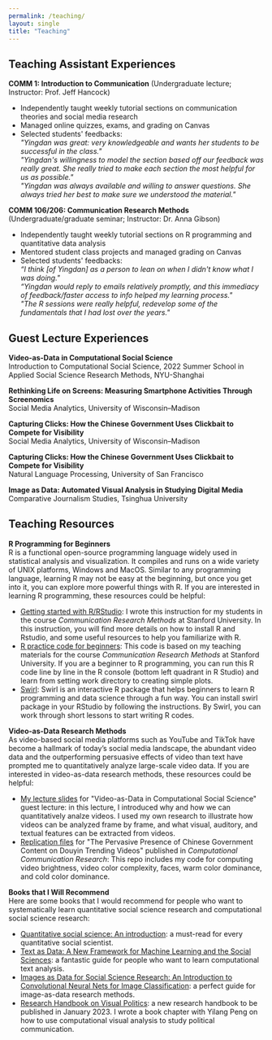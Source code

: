 ```yaml
---
permalink: /teaching/
layout: single
title: "Teaching"
---
```


## Teaching Assistant Experiences

**COMM 1: Introduction to Communication** (Undergraduate lecture; Instructor: Prof. Jeff Hancock)
- Independently taught weekly tutorial sections on communication theories and social media research
- Managed online quizzes, exams, and grading on Canvas
- Selected students' feedbacks:<br />
_"Yingdan was great: very knowledgeable and wants her students to be successful in the class."_<br />
_"Yingdan's willingness to model the section based off our feedback was really great. She really tried to make each section the most helpful for us as possible."_<br />
_"Yingdan was always available and willing to answer questions. She always tried her best to make sure we understood the material."_

**COMM 106/206: Communication Research Methods** (Undergraduate/graduate seminar; Instructor: Dr. Anna Gibson)
- Independently taught weekly tutorial sections on R programming and quantitative data analysis
- Mentored student class projects and managed grading on Canvas
- Selected students' feedbacks:<br />
_“I think [of Yingdan] as a person to lean on when I didn't know what I was doing."_<br />
_“Yingdan would reply to emails relatively promptly, and this immediacy of feedback/faster access to info helped my learning process."_<br />
_"The R sessions were really helpful, redevelop some of the fundamentals that I had lost over the years."_


## Guest Lecture Experiences
**Video-as-Data in Computational Social Science**<br />
Introduction to Computational Social Science, 2022 Summer School in Applied Social Science Research Methods, NYU-Shanghai

**Rethinking Life on Screens: Measuring Smartphone Activities Through Screenomics**<br />
Social Media Analytics, University of Wisconsin–Madison

**Capturing Clicks: How the Chinese Government Uses Clickbait to Compete for Visibility**<br />
Social Media Analytics, University of Wisconsin–Madison

**Capturing Clicks: How the Chinese Government Uses Clickbait to Compete for Visibility**<br />
Natural Language Processing, University of San Francisco

**Image as Data: Automated Visual Analysis in Studying Digital Media**<br />
Comparative Journalism Studies, Tsinghua University


## Teaching Resources
**R Programming for Beginners** <br />
R is a functional open-source programming language widely used in statistical analysis and visualization. It compiles and runs on a wide variety of UNIX platforms, Windows and MacOS. Similar to any programming language, learning R may not be easy at the beginning, but once you get into it, you can explore more powerful things with R. If you are interested in learning R programming, these resources could be helpful:

- [Getting started with R/RStudio](/teaching/GetStartedWithR.pdf): I wrote this instruction for my students in the course _Communication Research Methods_ at Stanford University. In this instruction, you will find more details on how to install R and Rstudio, and some useful resources to help you familiarize with R.
- [R practice code for beginners](https://github.com/yingdanlu/yingdanlu/tree/master/teaching/rbeginners): This code is based on my teaching materials for the course _Communication Research Methods_ at Stanford University. If you are a beginner to R programming, you can run this R code line by line in the R console (bottom left quadrant in R Studio) and learn from setting work directory to creating simple plots.
- [Swirl](https://swirlstats.com/students.html): Swirl is an interactive R package that helps beginners to learn R programming and data science through a fun way. You can install swirl package in your RStudio by following the instructions. By Swirl, you can work through short lessons to start writing R codes.

**Video-as-Data Research Methods** <br /> 
As video-based social media platforms such as YouTube and TikTok have become a hallmark of today’s social media landscape, the abundant video data and the outperforming persuasive effects of video than text have prompted me to quantitatively analyze large-scale video data. If you are interested in video-as-data research methods, these resources could be helpful:

- [My lecture slides](/teaching/video_as_data.pdf) for "Video-as-Data in Computational Social Science" guest lecture: in this lecture, I introduced why and how we can quantitatively analze videos. I used my own research to illustrate how videos can be analyzed frame by frame, and what visual, auditory, and textual features can be extracted from videos. <br /> 
- [Replication files](https://github.com/yingdanlu/Douyin_CCR) for "The Pervasive Presence of Chinese Government Content on Douyin Trending Videos" published in _Computational Communication Research_: This repo includes my code for computing video brightness, video color complexity, faces, warm color dominance, and cold color dominance.


**Books that I Will Recommend** <br />
Here are some books that I would recommend for people who want to systematically learn quantitative social science research and computational social science research:
- [Quantitative social science: An introduction](https://press.princeton.edu/books/hardcover/9780691167039/quantitative-social-science): a must-read for every quantitative social scientist.
- [Text as Data: A New Framework for Machine Learning and the Social Sciences](https://press.princeton.edu/books/hardcover/9780691207544/text-as-data): a fantastic guide for people who want to learn computational text analysis.
- [Images as Data for Social Science Research: An Introduction to Convolutional Neural Nets for Image Classification](https://www.cambridge.org/core/elements/images-as-data-for-social-science-research/0376EE8A7A21F5B47FC4EC24DF07EFE9): a perfect guide for image-as-data research methods.
- [Research Handbook on Visual Politics](https://www.e-elgar.com/shop/usd/research-handbook-on-visual-politics-9781800376922.html): a new research handbook to be published in January 2023. I wrote a book chapter with Yilang Peng on how to use computational visual analysis to study political communication.

